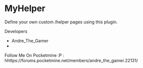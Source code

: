 # MyHelper
Define your own custom /helper pages using this plugin.

Developers

- Andre_The_Gamer
- 
Follow Me On Pocketmine :P : hhttps://forums.pocketmine.net/members/andre_the_gamer.22131/
